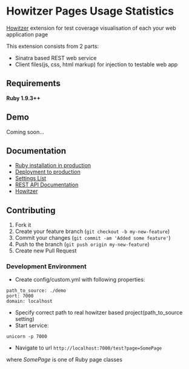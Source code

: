 Howitzer Pages Usage Statistics
===============================

[Howitzer](http://romikoops.github.io/howitzer/) extension for test coverage visualisation of each your web application page

This extension consists from 2 parts:
- Sinatra based REST web service
- Client files(js, css, html markup) for injection to testable web app

## Requirements

**Ruby 1.9.3++**

## Demo

Coming soon...

## Documentation

* [Ruby installation in production](https://github.com/romikoops/howitzer_stat/wiki/Ruby-installation-in-production)
* [Deployment to production](https://github.com/romikoops/howitzer_stat/wiki/Deployment-to-production)
* [Settings List](https://github.com/romikoops/howitzer_stat/wiki/Settings-List)
* [REST API Documentation](https://github.com/romikoops/howitzer_stat/wiki/REST-API)
* [Howitzer](http://romikoops.github.io/howitzer)

## Contributing

1. Fork it
2. Create your feature branch (`git checkout -b my-new-feature`)
3. Commit your changes (`git commit -am 'Added some feature'`)
4. Push to the branch (`git push origin my-new-feature`)
5. Create new Pull Request

### Development Environment

* Create config/custom.yml with following properties:

```
path_to_source: ./demo
port: 7000
domain: localhost
```

* Specify correct path to real howitzer based project(path_to_source setting)
* Start service:

`unicorn -p 7000`

* Navigate to url `http://localhost:7000/test?page=SomePage`

where *SomePage* is one of Ruby page classes
